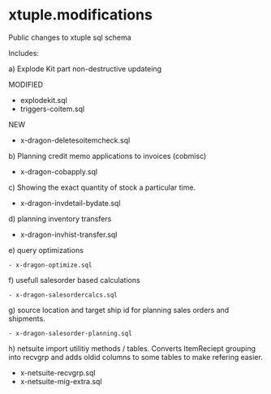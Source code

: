 xtuple.modifications
====================

Public changes to xtuple sql schema

Includes:

a) Explode Kit part non-destructive updateing

MODIFIED

 - explodekit.sql
 - triggers-coitem.sql

NEW
 
 - x-dragon-deletesoitemcheck.sql

b) Planning credit memo applications to invoices (cobmisc)

 -  x-dragon-cobapply.sql  

c) Showing the exact quantity of stock a particular time.
 
  - x-dragon-invdetail-bydate.sql

d) planning inventory transfers

  - x-dragon-invhist-transfer.sql

e) query optimizations
    
    - x-dragon-optimize.sql 

f) usefull salesorder based calculations
 
    - x-dragon-salesordercalcs.sql 

g) source location and target ship id for planning sales orders and shipments.

    - x-dragon-salesorder-planning.sql 

h) netsuite import utilitiy methods / tables.
   Converts ItemReciept grouping into recvgrp and adds oldid columns to some tables
   to make refering easier.
   
  - x-netsuite-recvgrp.sql 
  - x-netsuite-mig-extra.sql 